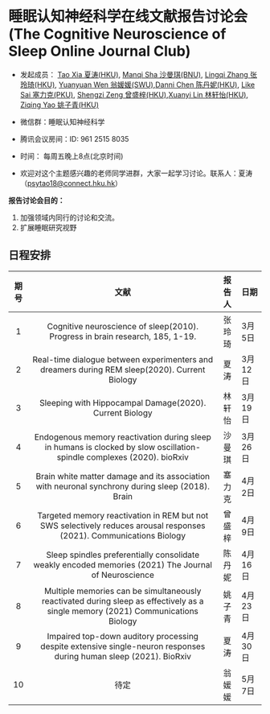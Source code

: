 # 睡眠认知神经科学在线文献报告讨论会(The Cognitive Neuroscience of Sleep Online Journal Club)

* 发起成员： [Tao Xia 夏涛(HKU)](https://www.psychology.hku.hk/scnlab/people.html), [Manqi Sha 沙曼琪(BNU)](https://github.com/ManqiSha), [Lingqi Zhang 张玲琦(HKU)](https://www.psychology.hku.hk/scnlab/people.html), [Yuanyuan Wen 翁媛媛(SWU)](http://www.leixulab.net/student.asp?id=55),[Danni Chen 陈丹妮(HKU)](https://www.psychology.hku.hk/scnlab/people.html), [Like Sai 塞力克(PKU)](https://scholar.google.com/citations?hl=en&user=S7AnCdwAAAAJ), [Shengzi Zeng 曾盛梓(HKU)](https://www.psychology.hku.hk/scnlab/people.html),[Xuanyi Lin 林轩怡(HKU)](https://www.psychology.hku.hk/scnlab/people.html), [Ziqing Yao 姚子青(HKU)](https://www.psychology.hku.hk/scnlab/people.html)

* 微信群：睡眠认知神经科学

* 腾讯会议房间：ID: 961 2515 8035

* 时间： 每周五晚上8点(北京时间)	

* 欢迎对这个主题感兴趣的老师同学进群，大家一起学习讨论。联系人：夏涛（psytao18@connect.hku.hk）

**报告讨论会目的：**

1. 加强领域内同行的讨论和交流。
2. 扩展睡眠研究视野

## 日程安排

| 期号 |                             文献                             | 报告人 | 日期    |
| :--: | :----------------------------------------------------------: | :----: | ------- |
|  1   | Cognitive neuroscience of sleep(2010). Progress in brain research, 185, 1-19. |  张玲琦  | 3月5日 |
|  2   | Real-time dialogue between experimenters and dreamers during REM sleep(2020). Current Biology |  夏涛  | 3月12日 |
|  3   | Sleeping with Hippocampal Damage(2020). Current Biology |  林轩怡  | 3月19日 |
|  4   | Endogenous memory reactivation during sleep in humans is clocked by slow oscillation-spindle complexes (2020). bioRxiv |  沙曼琪  | 3月26日 |
|  5   | Brain white matter damage and its association with neuronal synchrony during sleep (2018). Brain |  塞力克  | 4月2日 |
|  6   | Targeted memory reactivation in REM but not SWS selectively reduces arousal responses (2021). Communications Biology |  曾盛梓  | 4月9日 |
|  7   | Sleep spindles preferentially consolidate weakly encoded memories (2021) The Journal of Neuroscience |  陈丹妮  | 4月16日  |
|  8   | Multiple memories can be simultaneously reactivated during sleep as effectively as a single memory (2021) Communications Biology |  姚子青  | 4月23日 |
|  9   | Impaired top-down auditory processing despite extensive single-neuron responses during human sleep (2021). BioRxiv |  夏涛  | 4月30日  |
| 10   | 待定 |  翁媛媛  | 5月7日  |


